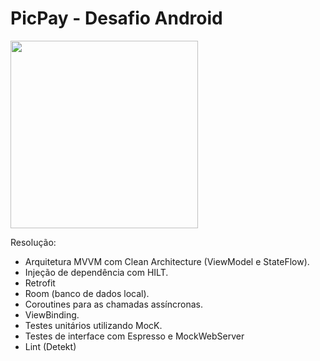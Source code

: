 # PicPay - Desafio Android

<img src="https://github.com/mobilepicpay/desafio-android/blob/master/desafio-picpay.gif" width="300"/>

Resolução:
- Arquitetura MVVM com Clean Architecture (ViewModel e StateFlow).
- Injeção de dependência com HILT.
- Retrofit
- Room (banco de dados local).
- Coroutines para as chamadas assíncronas.
- ViewBinding.
- Testes unitários utilizando MocK.
- Testes de interface com Espresso e MockWebServer
- Lint (Detekt)

